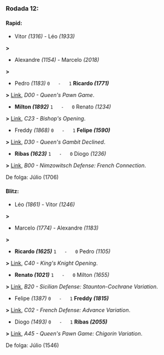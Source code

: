 ### Rodada 12:

#### Rapid:

* Vitor *(1316)*     -     Léo *(1933)*

 **>** 
* Alexandre *(1154)*     -     Marcelo *(2018)*

 **>** 
* Pedro *(1183)* `0   -   1` **Ricardo *(1771)***

**>** [Link](https://www.lichess.org/3bvheiJ5), *D00 - Queen's Pawn Game*.
* **Milton *(1892)*** `1   -   0`  Renato *(1234)*

**>** [Link](https://www.lichess.org/2RRLRxRt), *C23 - Bishop's Opening*.
* Freddy *(1868)* `0   -   1` **Felipe *(1590)***

**>** [Link](https://www.lichess.org/RmTb2iD3), *D30 - Queen's Gambit Declined*.
* **Ribas *(1623)*** `1   -   0`  Diogo *(1236)*

**>** [Link](https://www.lichess.org/RsaJBLmG), *B00 - Nimzowitsch Defense: French Connection*.

De folga: Júlio (1706)

#### Blitz:

* Léo *(1861)*     -     Vitor *(1246)*

 **>** 
* Marcelo *(1774)*     -     Alexandre *(1183)*

 **>** 
* **Ricardo *(1625)*** `1   -   0`  Pedro *(1105)*

**>** [Link](https://www.lichess.org/7Nkr2iz9), *C40 - King's Knight Opening*.
* **Renato *(1021)*** `1   -   0`  Milton *(1655)*

**>** [Link](https://www.lichess.org/hRqL9LVj), *B20 - Sicilian Defense: Staunton-Cochrane Variation*.
* Felipe *(1387)* `0   -   1` **Freddy *(1815)***

**>** [Link](https://www.lichess.org/B0i0X5fg), *C02 - French Defense: Advance Variation*.
* Diogo *(1493)* `0   -   1` **Ribas *(2055)***

**>** [Link](https://www.lichess.org/ovy99Fgs), *A45 - Queen's Pawn Game: Chigorin Variation*.

De folga: Júlio (1546)


